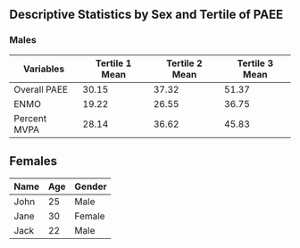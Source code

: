 
## Descriptive Statistics by Sex and Tertile of PAEE
### Males

| Variables         | Tertile 1 Mean | Tertile 2 Mean | Tertile 3 Mean |
|-------------------|----------------|----------------|----------------|
| Overall PAEE      | 30.15          | 37.32          | 51.37          |
| ENMO              | 19.22          | 26.55          | 36.75          |
| Percent MVPA      | 28.14          | 36.62          | 45.83          |




## Females

| Name | Age | Gender |
|------|-----|--------|
| John | 25  | Male   |
| Jane | 30  | Female |
| Jack | 22  | Male   |
